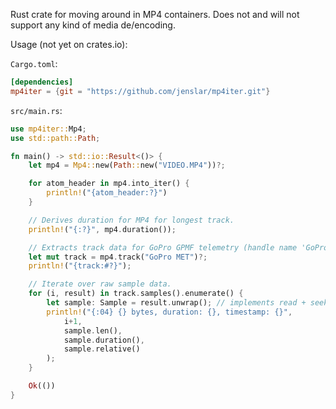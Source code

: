 Rust crate for moving around in MP4 containers. Does not and will not support any kind of media de/encoding.

Usage (not yet on crates.io):

`Cargo.toml`:
```toml
[dependencies]
mp4iter = {git = "https://github.com/jenslar/mp4iter.git"}
```

`src/main.rs`:
```rs
use mp4iter::Mp4;
use std::path::Path;

fn main() -> std::io::Result<()> {
    let mp4 = Mp4::new(Path::new("VIDEO.MP4"))?;

    for atom_header in mp4.into_iter() {
        println!("{atom_header:?}")
    }

    // Derives duration for MP4 for longest track.
    println!("{:?}", mp4.duration());

    // Extracts track data for GoPro GPMF telemetry (handle name 'GoPro MET')
    let mut track = mp4.track("GoPro MET")?;
    println!("{track:#?}");

    // Iterate over raw sample data.
    for (i, result) in track.samples().enumerate() {
        let sample: Sample = result.unwrap(); // implements read + seek
        println!("{:04} {} bytes, duration: {}, timestamp: {}",
            i+1,
            sample.len(),
            sample.duration(),
            sample.relative()
        );
    }

    Ok(())
}
```